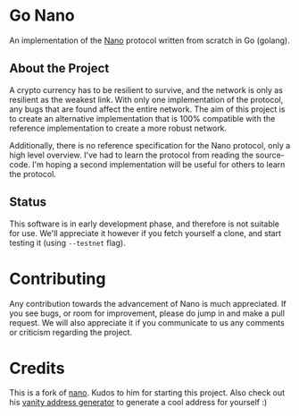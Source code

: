Go Nano
=======

An implementation of the [Nano](https://nano.org/) protocol written from scratch in Go (golang).

About the Project
-----------------

A crypto currency has to be resilient to survive, and the network is only as resilient as the weakest link. With only one implementation of the protocol, any bugs that are found affect the entire network. The aim of this project is to create an alternative implementation that is 100% compatible with the reference implementation to create a more robust network.

Additionally, there is no reference specification for the Nano protocol, only a high level overview. I've had to learn the protocol from reading the source-code. I'm hoping a second implementation will be useful for others to learn the protocol.

Status
------
This software is in early development phase, and therefore is not suitable for use. We'll appreciate it however if you fetch yourself a clone, and start testing it (using `--testnet` flag).

Contributing
============

Any contribution towards the advancement of Nano is much appreciated. If you see bugs, or room for improvement, please do jump in and make a pull request. We will also appreciate it if you communicate to us any comments or criticism regarding the project.

Credits
=======

This is a fork of [nano](https://github.com/frankh/nano). Kudos to him for starting this project. Also check out his [vanity address generator](https://github.com/frankh/nano-vanity) to generate a cool address for yourself :)
